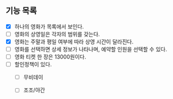 ## 기능 목록

- [X] 하나의 영화가 목록에서 보인다.
- [ ] 영화의 상영일은 각자의 범위를 갖는다.
- [X] 영화는 주말과 평일 여부에 따라 상영 시간이 달라진다.
- [ ] 영화를 선택하면 상세 정보가 나타나며, 예약할 인원을 선택할 수 있다.
- [ ] 영화 티켓 한 장은 13000원이다.
- [ ] 할인정책이 있다.
  - [ ] 무비데이
  - [ ] 조조/야간

